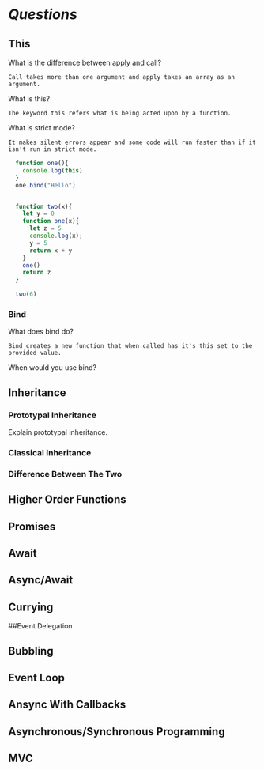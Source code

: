 # _Questions_

## **This**
  What is the difference between apply and call?

    Call takes more than one argument and apply takes an array as an argument.

  What is this?

    The keyword this refers what is being acted upon by a function.

  What is strict mode?

    It makes silent errors appear and some code will run faster than if it isn't run in strict mode.


  ```javascript
    function one(){
      console.log(this)
    }
    one.bind("Hello")


    function two(x){
      let y = 0
      function one(x){
        let z = 5
        console.log(x);
        y = 5
        return x + y
      }
      one()
      return z
    }

    two(6)
  ```

### Bind
  What does bind do?

    Bind creates a new function that when called has it's this set to the provided value.

  When would you use bind?

## Inheritance
  
### Prototypal Inheritance
  Explain prototypal inheritance.

    
### Classical Inheritance

### Difference Between The Two

## Higher Order Functions

## **Promises**

## **Await**

## **Async/Await**

## **Currying**

##Event Delegation

## Bubbling

## Event Loop

## Ansync With Callbacks

## Asynchronous/Synchronous Programming

## MVC
